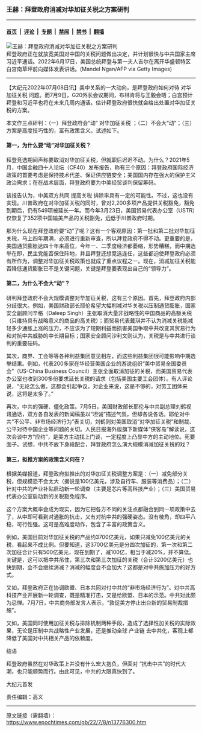 ### 王赫：拜登政府消减对华加征关税之方案研判

---

#### [首页](../../../..?n13776300) &nbsp;|&nbsp; [评论](../../../../../epoch-comment?n13776300) &nbsp;|&nbsp; [专题](../../../../../epoch-special?n13776300) &nbsp;|&nbsp; [禁闻](../../../../../epoch-news?n13776300) &nbsp;|&nbsp; [禁书](../../../../../books?n13776300) &nbsp;|&nbsp; [翻墙](https://github.com/gfw-breaker/nogfw/blob/master/README.md?n13776300)


<div><img alt="王赫：拜登政府消减对华加征关税之方案研判" class="attachment-djy_600_400 size-djy_600_400 wp-post-image" src="https://i.epochtimes.com/assets/uploads/2022/07/id13776305-GettyImages-1241365073-.jpeg"/>
<div class="caption">
 拜登政府正在就放宽美国对中国的关税问题做出决定，并计划很快与中共国家主席习近平通话。2022年6月17日，美国总统拜登与第一夫人吉尔在离开华盛顿特区白宫南草坪前向媒体发表讲话。(Mandel Ngan/AFP via Getty Images)
</div></div><hr/><div class="post_content" id="artbody" itemprop="articleBody">
 <!-- article content begin -->
 <p>
  【大纪元2022年07月08日讯】美中关系的一大动向，是拜登政府如何对待
  <ok href="https://www.epochtimes.com/gb/tag/%E5%AF%B9%E5%8D%8E%E5%8A%A0%E5%BE%81%E5%85%B3%E7%A8%8E.html">
   对华加征关税
  </ok>
  问题。而7月9日，G20外长会议期间，布林肯将与王毅会晤；白宫预计拜登和习近平也将在未来几周内通话。估计拜登政府很快就会给出处置对华加征关税的方案。
 </p>
 <p>
  本文作三点研判：（一）拜登政府会“动”
  <ok href="https://www.epochtimes.com/gb/tag/%E5%AF%B9%E5%8D%8E%E5%8A%A0%E5%BE%81%E5%85%B3%E7%A8%8E.html">
   对华加征关税
  </ok>
  ；（二）不会大“动”；（三）方案是高度技巧性的，富有政策含义。试述如下。
 </p>
 <h4>
  第一，为什么要“动”对华加征关税？
 </h4>
 <p>
  拜登竞选期间声称要取消对华加征关税，但就职后迟迟不动。为什么？2021年5月，中国金融四十人论坛（CF40）发布报告，称有三个原因：拜登政府国际经济政策的首要考虑是保持技术代差、保证供应链安全；美国国内存在强大的保护主义政治需求；在在战术层面，拜登政府要为中美经贸谈判保留筹码。
 </p>
 <p>
  该报告认为，中美双方共同
  <ok href="https://www.epochtimes.com/gb/tag/%E6%8F%90%E9%AB%98%E5%85%B3%E7%A8%8E.html">
   提高关税
  </ok>
  排除率具有一定的可能性。不过，这也没有实现。川普政府在对华加征关税的同时，曾对2,200多项产品提供关税豁免，豁免到期后，仍有549项被延长一年。而今年3月23日，美国贸易代表办公室（USTR）仅恢复了352项中国输美产品的关税豁免，远低于川普政府时期。
 </p>
 <p>
  那为什么现在拜登政府要“动”了呢？这有一个客观原因：第一批和第二批对华加征关税，马上四年期满，必须进行重新审查，所以拜登政府不得不动。更重要的是，美国通货膨胀达四十年来高位，今年一、二季度经济都萎缩，形势糟糕，而中期选举在即，民主党能否保住阵地，并且拜登还想竞选连任，这些都迫使拜登政府必须有所作为，调整对华加征关税政策也就成了重点议程之一。现在，消减加征关税能否降低通货膨胀已不是关键问题，关键是拜登要表现出自己的“领导力”。
 </p>
 <h4>
  第二，为什么不会大“动”？
 </h4>
 <p>
  研判拜登政府不会大规模调整对华加征关税，这有三个原因。首先，拜登政府内部分歧很大。例如，美国财政部长耶伦希望大幅削减对华关税以压制通货膨胀，国家安全副顾问辛格（Daleep Singh）主张取消大量非战略性的中国商品的高额关税（只维持具有战略意义的商品的高关税）；而贸易代表戴琪并不认为消减关税能减轻多少通胀上涨的压力，不应该为了短期利益而损害美国争取中共改变其贸易行为和对抗中共威胁的中长期目标；国家安全顾问沙利文则认为，关税是与中共进行谈判的重要砝码。
 </p>
 <p>
  其次，商界、工会等等各种利益集团意见相左，而这些利益集团很可能影响中期选举结果。例如，代表200多家在华经营美国企业的游说组织“美中贸易全国委员会”（US-China Business Council）主张全面取消加征的关税，而美国贸易代表办公室也收到300多份要求延长关税的请求（包括美国主要工会团体）。有人评论说，“无论怎么做，这都会引起争议，对企业来说，这是不够的，对劳工团体来说，这将是太多了。”
 </p>
 <p>
  再次，中共的强硬、僵化政策。7月5日，美国财政部长耶伦与中共副总理刘鹤视讯通话，双方各自发表的新闻稿虽以“坦诚”描述气氛，但却各说各话。耶伦对中共“不公平、非市场经济行为”表关切，刘鹤则对美国取消“对华加征关税”和制裁、公平对待中国企业等问题的关切。人民日报海外版旗下新媒体“侠客岛”解读说，这次会谈中方“应约”，是美方主动找上门谈，一定程度上凸显中方的主动地位。死要面子。试想，中共不放下身段配合，拜登政府怎么演大规模消减加征关税的戏？
 </p>
 <h4>
  第三，拟推方案的政策含义何在？
 </h4>
 <p>
  根据美媒报道，拜登政府拟推出的对华加征关税调整方案是：（一）减免部分关税，但规模恐不会太大（据说是100亿美元，涉及自行车、服装等消费品）；（二）针对中共的产业补贴启动新一轮调查（主要是芯片等高科技产业）；（三）美国贸易代表办公室启动新的关税豁免程序。
 </p>
 <p>
  这个方案大概率会成为现实，因为它把各方不同的关注点都融合到同一项政策中去了，从中即可看到对通胀的抗击，又有对抗中共的强硬姿态。没有棱角，却四平八稳，可行性强。这可是高难度动作，包含了丰富的政策含义。
 </p>
 <p>
  例如，美国目前对华加征关税的产品约3700亿美元，如果只减免100亿美元的关税，看起来不成比例。但要知道，这3700亿美元是分四次加征的，第一次和第二次加征合计只有500亿美元，现在到期了，减100亿，相当于减20%，并不算低。关键是，这可以把中共吊住，第三次和第三次加征的关税（合计3200亿美元）也快到期，会不会继续消减？消减的幅度会不会加大？这都是对中共施加压力的好方式。
 </p>
 <p>
  又如，拜登政府正在协调欧盟、日本共同对付中共的“非市场经济行为”。对中共高科技产业开展新一轮调查，既是精准打击，又是给欧盟、日本的示范。中共对此颇为忌惮。7月7日，中共商务部发言人表示，“敦促美方停止出台新的贸易制裁措施”。
 </p>
 <p>
  又如，美国同时使用加征关税与排除机制两种手段，造成了选择性加关税的实际效果，无论是压制中共战略性产业发展，还是推动全球
  <ok href="https://www.epochtimes.com/gb/tag/%E4%BA%A7%E4%B8%9A%E9%93%BE.html">
   产业链
  </ok>
  去中共化，客观上都降低了美国对中共相关产品的依赖度。
 </p>
 <p>
  结语
 </p>
 <p>
  拜登政府虽然在对华政策上并没有什么宏大抱负，但面对 “抗击中共”的时代大潮，也只能顺势而行。由此可见，中共的大限真快到了。
 </p>
 <p>
  大纪元首发
 </p>
 <p>
  责任编辑：高义
 </p>
 <!-- article content end -->
 <div id="below_article_ad">
 </div>
</div>


---

原文链接（需翻墙）：https://www.epochtimes.com/gb/22/7/8/n13776300.htm
